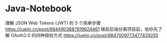 # Java-Notebook

理解 JSON Web Tokens (JWT) 的 5 个简单步骤 https://juejin.cn/post/6844903687819624461
做前后端分离项目前，劝你先了解 OAuth2.0 的四种授权方式 https://juejin.cn/post/6847009773477429255
